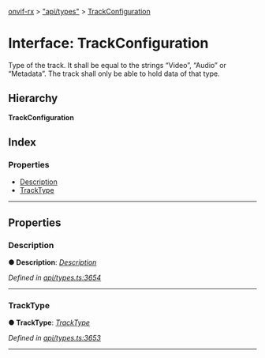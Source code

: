 [onvif-rx](../README.md) > ["api/types"](../modules/_api_types_.md) > [TrackConfiguration](../interfaces/_api_types_.trackconfiguration.md)

# Interface: TrackConfiguration

Type of the track. It shall be equal to the strings “Video”, “Audio” or “Metadata”. The track shall only be able to hold data of that type.

## Hierarchy

**TrackConfiguration**

## Index

### Properties

* [Description](_api_types_.trackconfiguration.md#description)
* [TrackType](_api_types_.trackconfiguration.md#tracktype)

---

## Properties

<a id="description"></a>

###  Description

**● Description**: *[Description](_api_types_.trackconfiguration.md#description)*

*Defined in [api/types.ts:3654](https://github.com/patrickmichalina/onvif-rx/blob/034e4d6/src/api/types.ts#L3654)*

___
<a id="tracktype"></a>

###  TrackType

**● TrackType**: *[TrackType](../enums/_api_types_.tracktype.md)*

*Defined in [api/types.ts:3653](https://github.com/patrickmichalina/onvif-rx/blob/034e4d6/src/api/types.ts#L3653)*

___

